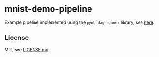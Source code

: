 # mnist-demo-pipeline

Example pipeline implemented using the `pynb-dag-runner` library, see [here](https://github.com/pynb-dag-runner/pynb-dag-runner).

## License

MIT, see [LICENSE.md](./LICENSE.md).
